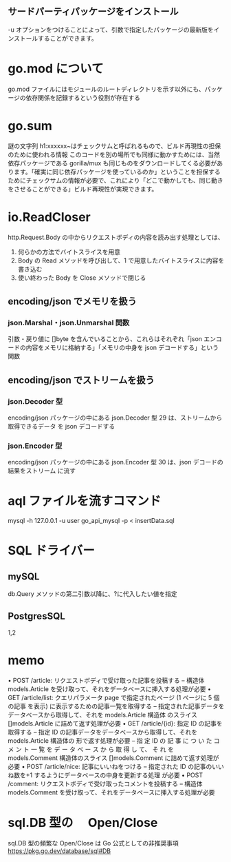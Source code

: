 ## サードパーティパッケージをインストール

-u オプションをつけることによって、引数で指定したパッケージの最新版をインストールすることができます。

# go.mod について

go.mod ファイルにはモジュールのルートディレクトリを示す以外にも、パッケージの依存関係を記録するという役割が存在する

# go.sum

謎の文字列 h1:xxxxxx~はチェックサムと呼ばれるもので、ビルド再現性の担保のために使われる情報
このコードを別の場所でも同様に動かすためには、当然依存パッケージである gorilla/mux も同じものをダウンロードしてくる必要があります。「確実に同じ依存パッケージを使っているのか」ということを担保するためにチェックサムの情報が必要で、これにより「どこで動かしても、同じ動きをさせることができる」ビルド再現性が実現できます。

# io.ReadCloser

http.Request.Body の中からリクエストボディの内容を読み出す処理としては、

1. 何らかの方法でバイトスライスを用意
2. Body の Read メソッドを呼び出して、1 で用意したバイトスライスに内容を書き込む
3. 使い終わった Body を Close メソッドで閉じる

## encoding/json でメモリを扱う

### json.Marshal・json.Unmarshal 関数

引数・戻り値に []byte を含んでいることから、これらはそれぞれ「json エンコードの内容をメモリに格納する」「メモリの中身を json デコードする」という関数

## encoding/json でストリームを扱う

### json.Decoder 型

encoding/json パッケージの中にある json.Decoder 型 29 は、ストリームから取得できるデータ
を json デコードする

### json.Encoder 型

encoding/json パッケージの中にある json.Encoder 型 30 は、json デコードの結果をストリーム
に流す

# aql ファイルを流すコマンド

mysql -h 127.0.0.1 -u user go_api_mysql -p < insertData.sql

# SQL ドライバー

## mySQL

db.Query メソッドの第二引数以降に、?に代入したい値を指定

## PostgresSQL

$1,$2

# memo

• POST /article: リクエストボディで受け取った記事を投稿する
– 構造体 models.Article を受け取って、それをデータベースに挿入する処理が必要
• GET /article/list: クエリパラメータ page で指定されたページ (1 ページに 5 個の記事
を表示) に表示するための記事一覧を取得する
– 指定された記事データをデータベースから取得して、それを models.Article 構造体
のスライス []models.Article に詰めて返す処理が必要
• GET /article/{id}: 指定 ID の記事を取得する
– 指定 ID の記事データをデータベースから取得して、それを models.Article 構造体の
形で返す処理が必要
– 指 定 ID の 記 事 に つ い た コ メ ン ト 一 覧 を デ ー タ ベ ー ス か ら 取 得 し て、 そ れ を
models.Comment 構造体のスライス []models.Comment に詰めて返す処理が必要
• POST /article/nice: 記事にいいねをつける
– 指定された ID の記事のいいね数を+1 するようにデータベースの中身を更新する処理
が必要
• POST /comment: リクエストボディで受け取ったコメントを投稿する
– 構造体 models.Comment を受け取って、それをデータベースに挿入する処理が必要

# sql.DB 型の　 Open/Close

sql.DB 型の頻繁な Open/Close は Go 公式としての非推奨事項
https://pkg.go.dev/database/sql#DB
